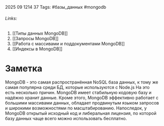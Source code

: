 2025 09 1214 37
Tags: #базы_данных #mongodb
###### Links: 
1) [[Типы данных MongoDB]]
2) [[Запросы MongoDB]]
3) [[Работа с массивами и поддокументами MongoDB]]
4) [[Индексы в MongoDB]]

# Заметка
MongoDB - это самая распространённая NoSQL база данных, к тому же самая популярна среди БД, которые используются с Node.js
На это есть несколько причин. MongoDB имеет стабильную кодовую базу и надёжно хранит данные. Кроме этого, MongoDB эффективно работает с большими массивами данных, обладает продвинутым языком запросов и широкими возможностями по масштабированию. Напоследок, у MongoDB открытый исходный код и либеральная лицензия, по которой базу данных чаще всего можно использовать бесплатно.
